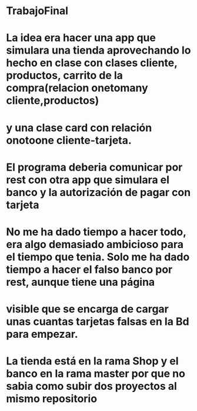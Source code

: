 # TrabajoFinal

# La idea era hacer una app que simulara una tienda aprovechando lo hecho en clase con clases cliente, productos, carrito de la compra(relacion onetomany cliente,productos)
# y una clase card con relación onotoone cliente-tarjeta. 
# El programa deberia comunicar por rest con otra app que simulara el banco y la autorización de pagar con tarjeta
# No me ha dado tiempo a hacer todo, era algo demasiado ambicioso para el tiempo que tenia. Solo me ha dado tiempo a hacer el falso banco por rest, aunque tiene una página 
# visible que se encarga de cargar unas cuantas tarjetas falsas en la Bd para empezar.

# La tienda está en la rama Shop y el banco en la rama master por que no sabia como subir dos proyectos al mismo repositorio
